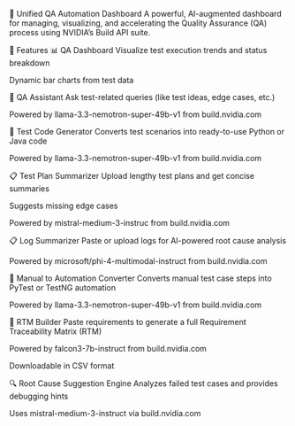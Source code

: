 🧪 Unified QA Automation Dashboard
A powerful, AI-augmented dashboard for managing, visualizing, and accelerating the Quality Assurance (QA) process using NVIDIA’s Build API suite.

🚀 Features
📊 QA Dashboard
Visualize test execution trends and status breakdown

Dynamic bar charts from test data

🤖 QA Assistant
Ask test-related queries (like test ideas, edge cases, etc.)

Powered by llama-3.3-nemotron-super-49b-v1 from build.nvidia.com

🧠 Test Code Generator
Converts test scenarios into ready-to-use Python or Java code

Powered by llama-3.3-nemotron-super-49b-v1 from build.nvidia.com

📋 Test Plan Summarizer
Upload lengthy test plans and get concise summaries

Suggests missing edge cases

Powered by mistral-medium-3-instruc from build.nvidia.com


📋 Log Summarizer
Paste or upload logs for AI-powered root cause analysis

Powered by microsoft/phi-4-multimodal-instruct from build.nvidia.com

🔄 Manual to Automation Converter
Converts manual test case steps into PyTest or TestNG automation

Powered by llama-3.3-nemotron-super-49b-v1 from build.nvidia.com

🧾 RTM Builder
Paste requirements to generate a full Requirement Traceability Matrix (RTM) 

Powered by falcon3-7b-instruct from build.nvidia.com

Downloadable in CSV format


🔍 Root Cause Suggestion Engine
Analyzes failed test cases and provides debugging hints

Uses mistral-medium-3-instruct via build.nvidia.com

